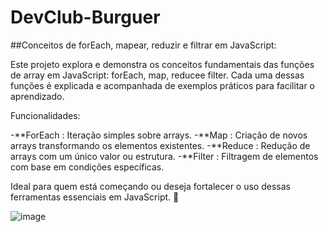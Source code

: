 # DevClub-Burguer

##Conceitos de forEach, mapear, reduzir e filtrar em JavaScript:

Este projeto explora e demonstra os conceitos fundamentais das funções de array em JavaScript: forEach, map, reducee filter. Cada uma dessas funções é explicada e acompanhada de exemplos práticos para facilitar o aprendizado.

Funcionalidades:

-**ForEach : Iteração simples sobre arrays.
-**Map : Criação de novos arrays transformando os elementos existentes.
-**Reduce : Redução de arrays com um único valor ou estrutura.
-**Filter : Filtragem de elementos com base em condições específicas.

Ideal para quem está começando ou deseja fortalecer o uso dessas ferramentas essenciais em JavaScript. 🚀



![image](https://github.com/user-attachments/assets/4cf938ae-0309-4a39-a251-24d01bdc1936)
